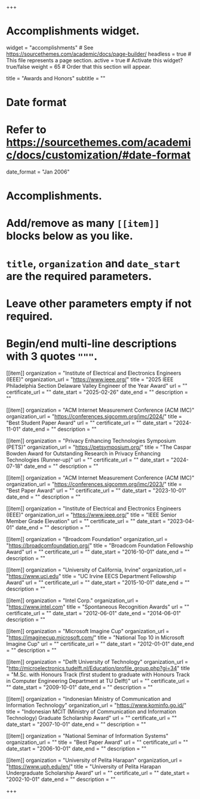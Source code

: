 +++
# Accomplishments widget.
widget = "accomplishments"  # See https://sourcethemes.com/academic/docs/page-builder/
headless = true  # This file represents a page section.
active = true  # Activate this widget? true/false
weight = 65  # Order that this section will appear.

title = "Awards and Honors"
subtitle = ""

# Date format
#   Refer to https://sourcethemes.com/academic/docs/customization/#date-format
date_format = "Jan 2006"

# Accomplishments.
#   Add/remove as many `[[item]]` blocks below as you like.
#   `title`, `organization` and `date_start` are the required parameters.
#   Leave other parameters empty if not required.
#   Begin/end multi-line descriptions with 3 quotes `"""`.

[[item]]
  organization = "Institute of Electrical and Electronics Engineers (IEEE)"
  organization_url = "https://www.ieee.org/"
  title = "2025 IEEE Philadelphia Section Delaware Valley Engineer of the Year Award"
  url = ""
  certificate_url = ""
  date_start = "2025-02-26"
  date_end = ""
  description = ""

[[item]]
  organization = "ACM Internet Measurement Conference (ACM IMC)"
  organization_url = "https://conferences.sigcomm.org/imc/2024/"
  title = "Best Student Paper Award"
  url = ""
  certificate_url = ""
  date_start = "2024-11-01"
  date_end = ""
  description = ""

[[item]]
  organization = "Privacy Enhancing Technologies Symposium (PETS)"
  organization_url = "https://petsymposium.org/"
  title = "The Caspar Bowden Award for Outstanding Research in Privacy Enhancing Technologies (Runner-up)"
  url = ""
  certificate_url = ""
  date_start = "2024-07-18"
  date_end = ""
  description = ""

[[item]]
  organization = "ACM Internet Measurement Conference (ACM IMC)"
  organization_url = "https://conferences.sigcomm.org/imc/2023/"
  title = "Best Paper Award"
  url = ""
  certificate_url = ""
  date_start = "2023-10-01"
  date_end = ""
  description = ""

[[item]]
  organization = "Institute of Electrical and Electronics Engineers (IEEE)"
  organization_url = "https://www.ieee.org/"
  title = "IEEE Senior Member Grade Elevation"
  url = ""
  certificate_url = ""
  date_start = "2023-04-01"
  date_end = ""
  description = ""

[[item]]
  organization = "Broadcom Foundation"
  organization_url = "https://broadcomfoundation.org/"
  title = "Broadcom Foundation Fellowship Award"
  url = ""
  certificate_url = ""
  date_start = "2016-10-01"
  date_end = ""
  description = ""

[[item]]
  organization = "University of California, Irvine"
  organization_url = "https://www.uci.edu"
  title = "UC Irvine EECS Department Fellowship Award"
  url = ""
  certificate_url = ""
  date_start = "2015-10-01"
  date_end = ""
  description = ""

[[item]]
  organization = "Intel Corp."
  organization_url = "https://www.intel.com"
  title = "Spontaneous Recognition Awards"
  url = ""
  certificate_url = ""
  date_start = "2012-06-01"
  date_end = "2014-06-01"
  description = ""

[[item]]
  organization = "Microsoft Imagine Cup"
  organization_url = "https://imaginecup.microsoft.com/"
  title = "National Top 10 in Microsoft Imagine Cup"
  url = ""
  certificate_url = ""
  date_start = "2012-01-01"
  date_end = ""
  description = ""

[[item]]
  organization = "Delft University of Technology"
  organization_url = "http://microelectronics.tudelft.nl/Education/profile_group.php?gi=34"
  title = "M.Sc. with Honours Track (first student to graduate with Honours Track in Computer Engineering Department at TU Delft)"
  url = ""
  certificate_url = ""
  date_start = "2009-10-01"
  date_end = ""
  description = ""

[[item]]
  organization = "Indonesian Ministry of Communication and Information Technology"
  organization_url = "https://www.kominfo.go.id/"
  title = "Indonesian MCIT (Ministry of Communication and Information Technology) Graduate Scholarship Award"
  url = ""
  certificate_url = ""
  date_start = "2007-10-01"
  date_end = ""
  description = ""

[[item]]
  organization = "National Seminar of Information Systems"
  organization_url = ""
  title = "Best Paper Award"
  url = ""
  certificate_url = ""
  date_start = "2006-10-01"
  date_end = ""
  description = ""

[[item]]
  organization = "University of Pelita Harapan"
  organization_url = "https://www.uph.edu/en/"
  title = "University of Pelita Harapan Undergraduate Scholarship Award"
  url = ""
  certificate_url = ""
  date_start = "2002-10-01"
  date_end = ""
  description = ""

+++
